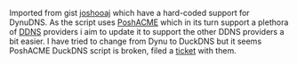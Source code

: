Imported from gist [joshooaj](https://gist.github.com/joshooaj/8dc5408b9e2aa077a6330d342a1e19ef) which have a hard-coded support for DynuDNS.
As the script uses [PoshACME](https://poshac.me/docs/latest/) which in its turn support a plethora of [DDNS](https://poshac.me/docs/latest/Plugins/) providers i aim to update it to support the other DDNS providers a bit easier.
I have tried to change from Dynu to DuckDNS but it seems PoshACME DuckDNS script is broken, filed a [ticket](https://github.com/rmbolger/Posh-ACME/issues/575) with them.
